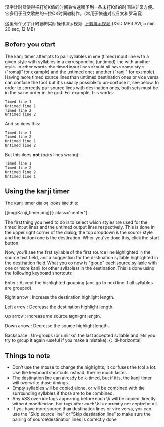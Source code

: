 汉字计时器使得把打好K值的时间轴快速赋予到一条未打K值的时间轴非常方便。它多用于日文歌曲的卡拉OK时间轴制作。(常用于快速对应日文和罗马音)

这里有个汉字计时器的实际操作演示视频: [下载演示视频](http://www.animereactor.dk/aegisub/demovids/kanji-timer.avi) (XviD MP3 AVI, 5 min 20 sec, 12 MB)


## Before you start ##

The kanji timer attempts to pair syllables in one (timed) input line with a given style with syllables in a corresponding (untimed) line with another style. In other words, the timed input lines should all have same style ("romaji" for example) and the untimed ones another ("kanji" for example). Having more timed source lines than untimed destination ones or vice versa can confuse the tool, but it's usually possible to un-confuse it, see below. In order to correctly pair source lines with destination ones, both sets must be in the same order in the grid. For example, this works:

    Timed line 1
    Untimed line 1
    Timed line 2
    Untimed line 2

And so does this:

    Timed line 1
    Timed line 2
    Untimed line 1
    Untimed line 2

But this does **not** (pairs lines wrong):

    Timed line 1
    Timed line 2
    Untimed line 2
    Untimed line 1

## Using the kanji timer ##

The kanji timer dialog looks like this:

[[img/Kanji_timer.png]]{: class="center"}

The first thing you need to do is to select which styles are used for the timed input lines and the untimed output lines respectively. This is done in the upper right corner of the dialog; the top dropdown is the source style and the bottom one is the destination. When you've done this, click the start button.

Now, you'll see the first syllable of the first source line highlighted in the source text field, and a suggestion for the destination syllable highlighted in the destination field. What you do now is "group" each source syllable with one or more kanji (or other syllables) in the destination. This is done using the following keyboard shortcuts:

Enter
: Accept the highlighted grouping (and go to next line if all syllables are grouped).

Right arrow
: Increase the destination highlight length.

Left arrow
: Decrease the destination highlight length.

Up arrow
: Increase the source highlight length.

Down arrow
: Decrease the source highlight length.

Backspace
: Un-groups (or unlinks) the last accepted syllable and lets you try to group it again (useful if you make a mistake).
{: .dl-horizontal}

## Things to note ##

* Don't use the mouse to change the highlights; it confuses the tool a lot. Use the keyboard shortcuts instead, they're much faster.
* The destination line can already be k-timed, but if it is, the kanji timer will overwrite those timings.
* Empty syllables will be copied alone, or will be combined with the surrounding syllables if those are to be combined.
* Any ASS override tags appearing before each \k will be copied directly without modification, but tags after each \k is currently not copied at all.
* If you have more source than destination lines or vice versa, you can use the "Skip source line" or "Skip destination line" to make sure the pairing of source/destination lines is correctly done.

